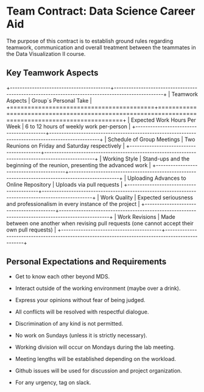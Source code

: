 # Team Contract: Data Science Career Aid

The purpose of this contract is to establish ground rules regarding teamwork, communication and overall treatment between the teammates in the Data Visualization II course.

## Key Teamwork Aspects

+-----------------------------------------+--------------------------------------------------------------------------------------------------+
| Teamwork Aspects                        | Group´s Personal Take                                                                            |
+=========================================+==================================================================================================+
| Expected Work Hours Per Week            | 6 to 12 hours of weekly work per-person                                                          |
+-----------------------------------------+--------------------------------------------------------------------------------------------------+
| Schedule of Group Meetings              | Two Reunions on Friday and Saturday respectively                                                 |
+-----------------------------------------+--------------------------------------------------------------------------------------------------+
| Working Style                           | Stand-ups and the beginning of the reunion, presenting the advanced work                         |
+-----------------------------------------+--------------------------------------------------------------------------------------------------+
| Uploading Advances to Online Repository | Uploads via pull requests                                                                        |
+-----------------------------------------+--------------------------------------------------------------------------------------------------+
| Work Quality                            | Expected seriousness and professionalism in every instance of the project                        |
+-----------------------------------------+--------------------------------------------------------------------------------------------------+
| Work Revisions                          | Made between one another when revising pull requests (one cannot accept their own pull requests) |
+-----------------------------------------+--------------------------------------------------------------------------------------------------+

## Personal Expectations and Requirements 

-   Get to know each other beyond MDS.

-   Interact outside of the working environment (maybe over a drink).

-   Express your opinions without fear of being judged.

-   All conflicts will be resolved with respectful dialogue.

-   Discrimination of any kind is not permitted.

-   No work on Sundays (unless it is strictly necessary).

-   Working division will occur on Mondays during the lab meeting.

-   Meeting lengths will be established depending on the workload.

-   Github issues will be used for discussion and project organization.

-   For any urgency, tag on slack.